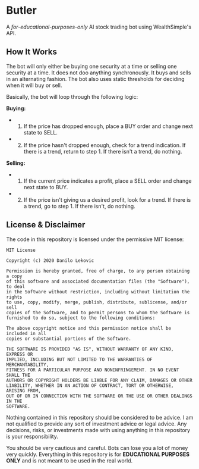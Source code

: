 # Butler

A *for-educational-purposes-only* AI stock trading bot using WealthSimple's API.

## How It Works

The bot will only either be buying one security at a time or selling one security at a time. It does not doo anything synchronously. It buys and sells in an alternating fashion. The bot also uses static thresholds for deciding when it will buy or sell.

Basically, the bot will loop through the following logic:

**Buying:**
- 1) If the price has dropped enough, place a BUY order and change next state to SELL.
- 2) If the price hasn't dropped enough, check for a trend indication. If there is a trend, return to step 1. If there isn't a trend, do nothing.

**Selling:**
- 1) If the current price indicates a profit, place a SELL order and change next state to BUY.
- 2) If the price isn't giving us a desired profit, look for a trend. If there is a trend, go to step 1. If there isn't, do nothing.

## License & Disclaimer

The code in this repository is licensed under the permissive MIT license:

```
MIT License

Copyright (c) 2020 Danilo Lekovic

Permission is hereby granted, free of charge, to any person obtaining a copy
of this software and associated documentation files (the "Software"), to deal
in the Software without restriction, including without limitation the rights
to use, copy, modify, merge, publish, distribute, sublicense, and/or sell
copies of the Software, and to permit persons to whom the Software is
furnished to do so, subject to the following conditions:

The above copyright notice and this permission notice shall be included in all
copies or substantial portions of the Software.

THE SOFTWARE IS PROVIDED "AS IS", WITHOUT WARRANTY OF ANY KIND, EXPRESS OR
IMPLIED, INCLUDING BUT NOT LIMITED TO THE WARRANTIES OF MERCHANTABILITY,
FITNESS FOR A PARTICULAR PURPOSE AND NONINFRINGEMENT. IN NO EVENT SHALL THE
AUTHORS OR COPYRIGHT HOLDERS BE LIABLE FOR ANY CLAIM, DAMAGES OR OTHER
LIABILITY, WHETHER IN AN ACTION OF CONTRACT, TORT OR OTHERWISE, ARISING FROM,
OUT OF OR IN CONNECTION WITH THE SOFTWARE OR THE USE OR OTHER DEALINGS IN THE
SOFTWARE.
```

Nothing contained in this repository should be considered to be advice. I am not qualified to provide any sort of investment advice or legal advice. Any decisions, risks, or investments made with using anything in this repository is your responsibility.

You should be very cautious and careful. Bots can lose you a lot of money very quickly. Everything in this repository is for **EDUCATIONAL PURPOSES ONLY** and is not meant to be used in the real world.
